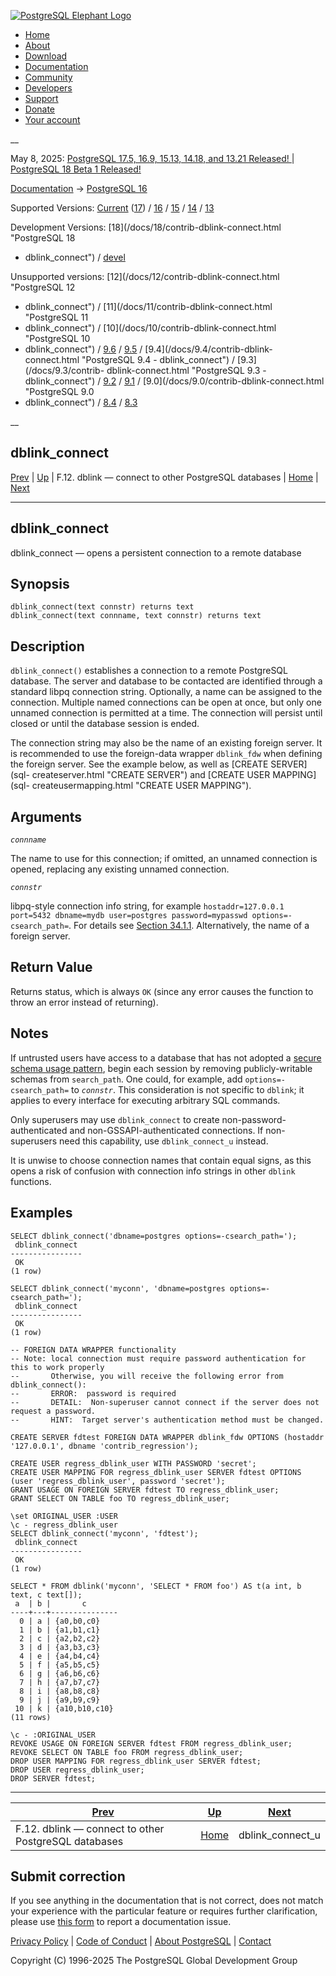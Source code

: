 [ ![PostgreSQL Elephant Logo](/media/img/about/press/elephant.png) ](/)

  * [Home](/ "Home")
  * [About](/about/ "About")
  * [Download](/download/ "Download")
  * [Documentation](/docs/ "Documentation")
  * [Community](/community/ "Community")
  * [Developers](/developer/ "Developers")
  * [Support](/support/ "Support")
  * [Donate](/about/donate/ "Donate")
  * [Your account](/account/ "Your account")

__

May 8, 2025: [ PostgreSQL 17.5, 16.9, 15.13, 14.18, and 13.21 Released! ](/about/news/postgresql-175-169-1513-1418-and-1321-released-3072/) | [ PostgreSQL 18 Beta 1 Released! ](/about/news/postgresql-18-beta-1-released-3070/)

[Documentation](/docs/ "Documentation") -> [PostgreSQL
16](/docs/16/index.html)

Supported Versions: [Current](/docs/current/contrib-dblink-connect.html
"PostgreSQL 17 - dblink_connect") ([17](/docs/17/contrib-dblink-connect.html
"PostgreSQL 17 - dblink_connect")) / [16](/docs/16/contrib-dblink-connect.html
"PostgreSQL 16 - dblink_connect") / [15](/docs/15/contrib-dblink-connect.html
"PostgreSQL 15 - dblink_connect") / [14](/docs/14/contrib-dblink-connect.html
"PostgreSQL 14 - dblink_connect") / [13](/docs/13/contrib-dblink-connect.html
"PostgreSQL 13 - dblink_connect")

Development Versions: [18](/docs/18/contrib-dblink-connect.html "PostgreSQL 18
- dblink_connect") / [devel](/docs/devel/contrib-dblink-connect.html
"PostgreSQL devel - dblink_connect")

Unsupported versions: [12](/docs/12/contrib-dblink-connect.html "PostgreSQL 12
- dblink_connect") / [11](/docs/11/contrib-dblink-connect.html "PostgreSQL 11
- dblink_connect") / [10](/docs/10/contrib-dblink-connect.html "PostgreSQL 10
- dblink_connect") / [9.6](/docs/9.6/contrib-dblink-connect.html "PostgreSQL
9.6 - dblink_connect") / [9.5](/docs/9.5/contrib-dblink-connect.html
"PostgreSQL 9.5 - dblink_connect") / [9.4](/docs/9.4/contrib-dblink-
connect.html "PostgreSQL 9.4 - dblink_connect") / [9.3](/docs/9.3/contrib-
dblink-connect.html "PostgreSQL 9.3 - dblink_connect") /
[9.2](/docs/9.2/contrib-dblink-connect.html "PostgreSQL 9.2 - dblink_connect")
/ [9.1](/docs/9.1/contrib-dblink-connect.html "PostgreSQL 9.1 -
dblink_connect") / [9.0](/docs/9.0/contrib-dblink-connect.html "PostgreSQL 9.0
- dblink_connect") / [8.4](/docs/8.4/contrib-dblink-connect.html "PostgreSQL
8.4 - dblink_connect") / [8.3](/docs/8.3/contrib-dblink-connect.html
"PostgreSQL 8.3 - dblink_connect")

__

dblink_connect  
---  
[Prev](dblink.html "F.12. dblink — connect to other PostgreSQL databases")  | [Up](dblink.html "F.12. dblink — connect to other PostgreSQL databases") | F.12. dblink — connect to other PostgreSQL databases | [Home](index.html "PostgreSQL 16.9 Documentation") |  [Next](contrib-dblink-connect-u.html "dblink_connect_u")  
  
* * *

## dblink_connect

dblink_connect — opens a persistent connection to a remote database

## Synopsis

    
    
    dblink_connect(text connstr) returns text
    dblink_connect(text connname, text connstr) returns text
    

## Description

`dblink_connect()` establishes a connection to a remote PostgreSQL database.
The server and database to be contacted are identified through a standard
libpq connection string. Optionally, a name can be assigned to the connection.
Multiple named connections can be open at once, but only one unnamed
connection is permitted at a time. The connection will persist until closed or
until the database session is ended.

The connection string may also be the name of an existing foreign server. It
is recommended to use the foreign-data wrapper `dblink_fdw` when defining the
foreign server. See the example below, as well as [CREATE SERVER](sql-
createserver.html "CREATE SERVER") and [CREATE USER MAPPING](sql-
createusermapping.html "CREATE USER MAPPING").

## Arguments

_`connname`_

    

The name to use for this connection; if omitted, an unnamed connection is
opened, replacing any existing unnamed connection.

_`connstr`_

    

libpq-style connection info string, for example `hostaddr=127.0.0.1 port=5432
dbname=mydb user=postgres password=mypasswd options=-csearch_path=`. For
details see [Section 34.1.1](libpq-connect.html#LIBPQ-CONNSTRING
"34.1.1. Connection Strings"). Alternatively, the name of a foreign server.

## Return Value

Returns status, which is always `OK` (since any error causes the function to
throw an error instead of returning).

## Notes

If untrusted users have access to a database that has not adopted a [secure
schema usage pattern](ddl-schemas.html#DDL-SCHEMAS-PATTERNS "5.9.6. Usage
Patterns"), begin each session by removing publicly-writable schemas from
`search_path`. One could, for example, add `options=-csearch_path=` to
_`connstr`_. This consideration is not specific to `dblink`; it applies to
every interface for executing arbitrary SQL commands.

Only superusers may use `dblink_connect` to create non-password-authenticated
and non-GSSAPI-authenticated connections. If non-superusers need this
capability, use `dblink_connect_u` instead.

It is unwise to choose connection names that contain equal signs, as this
opens a risk of confusion with connection info strings in other `dblink`
functions.

## Examples

    
    
    SELECT dblink_connect('dbname=postgres options=-csearch_path=');
     dblink_connect
    ----------------
     OK
    (1 row)
    
    SELECT dblink_connect('myconn', 'dbname=postgres options=-csearch_path=');
     dblink_connect
    ----------------
     OK
    (1 row)
    
    -- FOREIGN DATA WRAPPER functionality
    -- Note: local connection must require password authentication for this to work properly
    --       Otherwise, you will receive the following error from dblink_connect():
    --       ERROR:  password is required
    --       DETAIL:  Non-superuser cannot connect if the server does not request a password.
    --       HINT:  Target server's authentication method must be changed.
    
    CREATE SERVER fdtest FOREIGN DATA WRAPPER dblink_fdw OPTIONS (hostaddr '127.0.0.1', dbname 'contrib_regression');
    
    CREATE USER regress_dblink_user WITH PASSWORD 'secret';
    CREATE USER MAPPING FOR regress_dblink_user SERVER fdtest OPTIONS (user 'regress_dblink_user', password 'secret');
    GRANT USAGE ON FOREIGN SERVER fdtest TO regress_dblink_user;
    GRANT SELECT ON TABLE foo TO regress_dblink_user;
    
    \set ORIGINAL_USER :USER
    \c - regress_dblink_user
    SELECT dblink_connect('myconn', 'fdtest');
     dblink_connect
    ----------------
     OK
    (1 row)
    
    SELECT * FROM dblink('myconn', 'SELECT * FROM foo') AS t(a int, b text, c text[]);
     a  | b |       c
    ----+---+---------------
      0 | a | {a0,b0,c0}
      1 | b | {a1,b1,c1}
      2 | c | {a2,b2,c2}
      3 | d | {a3,b3,c3}
      4 | e | {a4,b4,c4}
      5 | f | {a5,b5,c5}
      6 | g | {a6,b6,c6}
      7 | h | {a7,b7,c7}
      8 | i | {a8,b8,c8}
      9 | j | {a9,b9,c9}
     10 | k | {a10,b10,c10}
    (11 rows)
    
    \c - :ORIGINAL_USER
    REVOKE USAGE ON FOREIGN SERVER fdtest FROM regress_dblink_user;
    REVOKE SELECT ON TABLE foo FROM regress_dblink_user;
    DROP USER MAPPING FOR regress_dblink_user SERVER fdtest;
    DROP USER regress_dblink_user;
    DROP SERVER fdtest;
    

* * *

[Prev](dblink.html "F.12. dblink — connect to other PostgreSQL databases")  | [Up](dblink.html "F.12. dblink — connect to other PostgreSQL databases") |  [Next](contrib-dblink-connect-u.html "dblink_connect_u")  
---|---|---  
F.12. dblink — connect to other PostgreSQL databases  | [Home](index.html "PostgreSQL 16.9 Documentation") |  dblink_connect_u  
  
## Submit correction

If you see anything in the documentation that is not correct, does not match
your experience with the particular feature or requires further clarification,
please use [this form](/account/comments/new/16/contrib-dblink-connect.html/)
to report a documentation issue.

[Privacy Policy](/about/privacypolicy) | [Code of Conduct](/about/policies/coc/) | [About PostgreSQL](/about/) | [Contact](/about/contact/)  

Copyright (C) 1996-2025 The PostgreSQL Global Development Group

